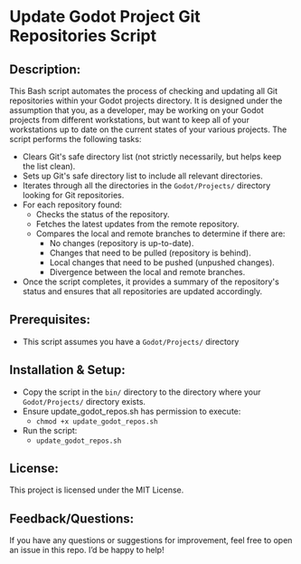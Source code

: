 # Update Godot Project Git Repositories Script

## Description:

This Bash script automates the process of checking and updating all Git repositories within your Godot projects directory. It is designed under the assumption that you, as a developer, may be working on your Godot projects from different workstations, but want to keep all of your workstations up to date on the current states of your various projects. The script performs the following tasks:

- Clears Git's safe directory list (not strictly necessarily, but helps keep the list clean).
- Sets up Git's safe directory list to include all relevant directories.
- Iterates through all the directories in the `Godot/Projects/` directory looking for Git repositories.
- For each repository found:
  - Checks the status of the repository.
  - Fetches the latest updates from the remote repository.
  - Compares the local and remote branches to determine if there are:
    - No changes (repository is up-to-date).
    - Changes that need to be pulled (repository is behind).
    - Local changes that need to be pushed (unpushed changes).
    - Divergence between the local and remote branches.
- Once the script completes, it provides a summary of the repository's status and ensures that all repositories are updated accordingly.

## Prerequisites:
- This script assumes you have a `Godot/Projects/` directory

## Installation & Setup:
- Copy the script in the `bin/` directory to the directory where your `Godot/Projects/` directory exists.
- Ensure update_godot_repos.sh has permission to execute:
  - `chmod +x update_godot_repos.sh`
- Run the script:
  - `update_godot_repos.sh`

## License:
This project is licensed under the MIT License.

## Feedback/Questions:
If you have any questions or suggestions for improvement, feel free to open an issue in this repo. I’d be happy to help!

